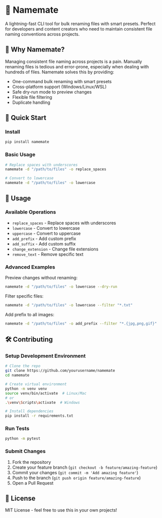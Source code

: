 # 🔄 Namemate

A lightning-fast CLI tool for bulk renaming files with smart presets. Perfect for developers and content creators who need to maintain consistent file naming conventions across projects.

## 🎯 Why Namemate?

Managing consistent file naming across projects is a pain. Manually renaming files is tedious and error-prone, especially when dealing with hundreds of files. Namemate solves this by providing:

- One-command bulk renaming with smart presets
- Cross-platform support (Windows/Linux/WSL)
- Safe dry-run mode to preview changes
- Flexible file filtering
- Duplicate handling

## 🚀 Quick Start

### Install

```bash
pip install namemate
```

### Basic Usage

```bash
# Replace spaces with underscores
namemate -d "/path/to/files" -o replace_spaces

# Convert to lowercase
namemate -d "/path/to/files" -o lowercase
```

## 📖 Usage

### Available Operations

- `replace_spaces` - Replace spaces with underscores
- `lowercase` - Convert to lowercase
- `uppercase` - Convert to uppercase
- `add_prefix` - Add custom prefix
- `add_suffix` - Add custom suffix
- `change_extension` - Change file extensions
- `remove_text` - Remove specific text

### Advanced Examples

Preview changes without renaming:
```bash
namemate -d "/path/to/files" -o lowercase --dry-run
```

Filter specific files:
```bash
namemate -d "/path/to/files" -o lowercase --filter "*.txt"
```

Add prefix to all images:
```bash
namemate -d "/path/to/files" -o add_prefix --filter "*.{jpg,png,gif}"
```

## 🛠️ Contributing

### Setup Development Environment

```bash
# Clone the repo
git clone https://github.com/yourusername/namemate
cd namemate

# Create virtual environment
python -m venv venv
source venv/bin/activate  # Linux/Mac
# or
.\venv\Scripts\activate  # Windows

# Install dependencies
pip install -r requirements.txt
```

### Run Tests

```bash
python -m pytest
```

### Submit Changes

1. Fork the repository
2. Create your feature branch (`git checkout -b feature/amazing-feature`)
3. Commit your changes (`git commit -m 'Add amazing feature'`)
4. Push to the branch (`git push origin feature/amazing-feature`)
5. Open a Pull Request

## 📝 License

MIT License - feel free to use this in your own projects!
